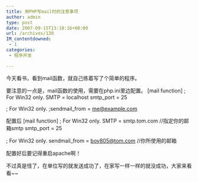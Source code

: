 ```yaml
---
title: 用PHP写mail时的注意事项
author: admin
type: post
date: 2007-09-15T13:18:16+00:00
url: /archives/130
IM_contentdowned:
 - 1
categories:
 - 程序开发

---
```

今天看书，看到mail函数，就自己练着写了个简单的程序。


要注意的一点是，mail函数的使用，需要在php.ini里边配置。
[mail function]
; For Win32 only.
SMTP = localhost
smtp_port = 25

; For Win32 only.
;sendmail_from = me@example.com

配置后
[mail function]
; For Win32 only.
SMTP = smtp.tom.com //指定你的邮箱smtp
smtp_port = 25

; For Win32 only.
sendmail_from = boy805@tom.com //你所使用的邮箱

配置好后要记得重启apache啊！

不过真是怪了，在单位写的就发送成功了，在家写一样一样的就没成功，大家来看看~~